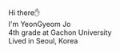 <p>
Hi there✋<br>
I'm YeonGyeom Jo <br>
4th grade at Gachon University <br>
Lived in Seoul, Korea <br>
</p>
